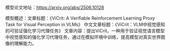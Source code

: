 模型论文地址：https://arxiv.org/abs/2506.10128

模型概述：文章标题：《ViCrit: A Verifiable Reinforcement Learning Proxy Task for Visual Perception in VLMs》
中文文章标题：《ViCrit：VLM中视觉感知的可验证强化学习代理任务》
文章内容：提出ViCrit，一种用于验证视觉语言模型中视觉感知的强化学习代理任务，通过在模拟环境中训练，提高模型对真实世界图像的理解能力。
